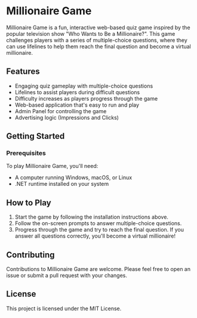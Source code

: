 # Millionaire Game

Millionaire Game is a fun, interactive web-based quiz game inspired by the popular television show "Who Wants to Be a Millionaire?". This game challenges players with a series of multiple-choice questions, where they can use lifelines to help them reach the final question and become a virtual millionaire.

## Features

- Engaging quiz gameplay with multiple-choice questions
- Lifelines to assist players during difficult questions
- Difficulty increases as players progress through the game
- Web-based application that's easy to run and play
- Admin Panel for controlling the game 
- Advertising logic (Impressions and Clicks)

## Getting Started

### Prerequisites

To play Millionaire Game, you'll need:

- A computer running Windows, macOS, or Linux
- .NET runtime installed on your system




## How to Play

1. Start the game by following the installation instructions above.
2. Follow the on-screen prompts to answer multiple-choice questions.
3. Progress through the game and try to reach the final question. If you answer all questions correctly, you'll become a virtual millionaire!

## Contributing

Contributions to Millionaire Game are welcome. Please feel free to open an issue or submit a pull request with your changes.

## License

This project is licensed under the MIT License.




